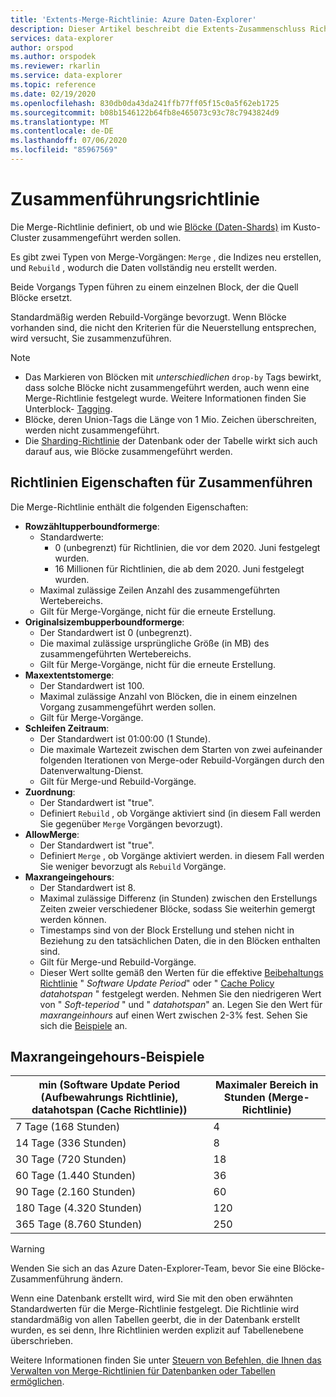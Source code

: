 ```yaml
---
title: 'Extents-Merge-Richtlinie: Azure Daten-Explorer'
description: Dieser Artikel beschreibt die Extents-Zusammenschluss Richtlinie in Azure Daten-Explorer.
services: data-explorer
author: orspod
ms.author: orspodek
ms.reviewer: rkarlin
ms.service: data-explorer
ms.topic: reference
ms.date: 02/19/2020
ms.openlocfilehash: 830db0da43da241ffb77ff05f15c0a5f62eb1725
ms.sourcegitcommit: b08b1546122b64fb8e465073c93c78c7943824d9
ms.translationtype: MT
ms.contentlocale: de-DE
ms.lasthandoff: 07/06/2020
ms.locfileid: "85967569"
---
```

# <a name="merge-policy"></a>Zusammenführungsrichtlinie

Die Merge-Richtlinie definiert, ob und wie [Blöcke (Daten-Shards)](../management/extents-overview.md) im Kusto-Cluster zusammengeführt werden sollen.

Es gibt zwei Typen von Merge-Vorgängen: `Merge` , die Indizes neu erstellen, und `Rebuild` , wodurch die Daten vollständig neu erstellt werden.

Beide Vorgangs Typen führen zu einem einzelnen Block, der die Quell Blöcke ersetzt.

Standardmäßig werden Rebuild-Vorgänge bevorzugt. Wenn Blöcke vorhanden sind, die nicht den Kriterien für die Neuerstellung entsprechen, wird versucht, Sie zusammenzuführen.  

> [!NOTE]
> * Das Markieren von Blöcken mit *unterschiedlichen* `drop-by` Tags bewirkt, dass solche Blöcke nicht zusammengeführt werden, auch wenn eine Merge-Richtlinie festgelegt wurde. Weitere Informationen finden Sie Unterblock- [Tagging](../management/extents-overview.md#extent-tagging).
> * Blöcke, deren Union-Tags die Länge von 1 Mio. Zeichen überschreiten, werden nicht zusammengeführt.
> * Die [Sharding-Richtlinie](./shardingpolicy.md) der Datenbank oder der Tabelle wirkt sich auch darauf aus, wie Blöcke zusammengeführt werden.

## <a name="merge-policy-properties"></a>Richtlinien Eigenschaften für Zusammenführen

Die Merge-Richtlinie enthält die folgenden Eigenschaften:

* **Rowzähltupperboundformerge**:
    * Standardwerte:
      * 0 (unbegrenzt) für Richtlinien, die vor dem 2020. Juni festgelegt wurden.
      * 16 Millionen für Richtlinien, die ab dem 2020. Juni festgelegt wurden.
    * Maximal zulässige Zeilen Anzahl des zusammengeführten Wertebereichs.
    * Gilt für Merge-Vorgänge, nicht für die erneute Erstellung.  
* **Originalsizembupperboundformerge**:
    * Der Standardwert ist 0 (unbegrenzt).
    * Die maximal zulässige ursprüngliche Größe (in MB) des zusammengeführten Wertebereichs.
    * Gilt für Merge-Vorgänge, nicht für die erneute Erstellung.  
* **Maxextentstomerge**:
    * Der Standardwert ist 100.
    * Maximal zulässige Anzahl von Blöcken, die in einem einzelnen Vorgang zusammengeführt werden sollen.
    * Gilt für Merge-Vorgänge.
* **Schleifen Zeitraum**:
    * Der Standardwert ist 01:00:00 (1 Stunde).
    * Die maximale Wartezeit zwischen dem Starten von zwei aufeinander folgenden Iterationen von Merge-oder Rebuild-Vorgängen durch den Datenverwaltung-Dienst.
    * Gilt für Merge-und Rebuild-Vorgänge.
* **Zuordnung**:
    * Der Standardwert ist "true".
    * Definiert `Rebuild` , ob Vorgänge aktiviert sind (in diesem Fall werden Sie gegenüber `Merge` Vorgängen bevorzugt).
* **AllowMerge**:
    * Der Standardwert ist "true".
    * Definiert `Merge` , ob Vorgänge aktiviert werden. in diesem Fall werden Sie weniger bevorzugt als `Rebuild` Vorgänge.
* **Maxrangeingehours**:
    * Der Standardwert ist 8.
    * Maximal zulässige Differenz (in Stunden) zwischen den Erstellungs Zeiten zweier verschiedener Blöcke, sodass Sie weiterhin gemergt werden können.
    * Timestamps sind von der Block Erstellung und stehen nicht in Beziehung zu den tatsächlichen Daten, die in den Blöcken enthalten sind.
    * Gilt für Merge-und Rebuild-Vorgänge.
    * Dieser Wert sollte gemäß den Werten für die effektive [Beibehaltungs Richtlinie](./retentionpolicy.md) " *Software Update Period*" oder " [Cache Policy](./cachepolicy.md) *datahotspan* " festgelegt werden. Nehmen Sie den niedrigeren Wert von " *Soft-teperiod* " und " *datahotspan*" an. Legen Sie den Wert für *maxrangeinhours* auf einen Wert zwischen 2-3% fest. Sehen Sie sich die [Beispiele](#maxrangeinhours-examples) an.

## <a name="maxrangeinhours-examples"></a>Maxrangeingehours-Beispiele

|min (Software Update Period (Aufbewahrungs Richtlinie), datahotspan (Cache Richtlinie))|Maximaler Bereich in Stunden (Merge-Richtlinie)|
|--------------------------------------------------------------------|---------------------------------|
|7 Tage (168 Stunden)                                                  | 4                               |
|14 Tage (336 Stunden)                                                 | 8                               |
|30 Tage (720 Stunden)                                                 | 18                              |
|60 Tage (1.440 Stunden)                                               | 36                              |
|90 Tage (2.160 Stunden)                                               | 60                              |
|180 Tage (4.320 Stunden)                                              | 120                             |
|365 Tage (8.760 Stunden)                                              | 250                             |

> [!WARNING]
> Wenden Sie sich an das Azure Daten-Explorer-Team, bevor Sie eine Blöcke-Zusammenführung ändern.

Wenn eine Datenbank erstellt wird, wird Sie mit den oben erwähnten Standardwerten für die Merge-Richtlinie festgelegt. Die Richtlinie wird standardmäßig von allen Tabellen geerbt, die in der Datenbank erstellt wurden, es sei denn, Ihre Richtlinien werden explizit auf Tabellenebene überschrieben.

Weitere Informationen finden Sie unter [Steuern von Befehlen, die Ihnen das Verwalten von Merge-Richtlinien für Datenbanken oder Tabellen ermöglichen](../management/merge-policy.md).
